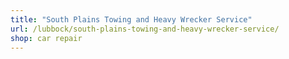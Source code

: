 ```yaml
---
title: "South Plains Towing and Heavy Wrecker Service"
url: /lubbock/south-plains-towing-and-heavy-wrecker-service/
shop: car repair
---
```

